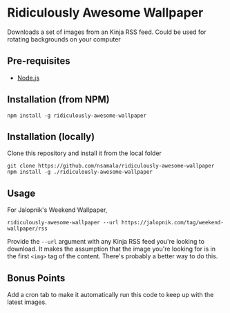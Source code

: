 # Ridiculously Awesome Wallpaper
Downloads a set of images from an Kinja RSS feed. Could be used for rotating backgrounds on your computer

## Pre-requisites
* [Node.js](https://nodejs.org/en/)

## Installation (from NPM)
`npm install -g ridiculously-awesome-wallpaper`

## Installation (locally)
Clone this repository and install it from the local folder
```
git clone https://github.com/nsamala/ridiculously-awesome-wallpaper
npm install -g ./ridiculously-awesome-wallpaper
```

## Usage
For Jalopnik's Weekend Wallpaper,
```
ridiculously-awesome-wallpaper --url https://jalopnik.com/tag/weekend-wallpaper/rss
```

Provide the `--url` argument with any Kinja RSS feed you're looking to download. It makes the assumption that the image you're looking for is in the first `<img>` tag of the content. There's probably a better way to do this.

## Bonus Points
Add a cron tab to make it automatically run this code to keep up with the latest images. 
